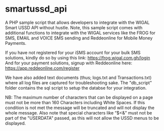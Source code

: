 # smartussd_api
A PHP sample script that allows developers to integrate with the WIGAL Smart USSD API without hustle. Note, this sample script comes with additional functions to integrate with the WIGAL services like the FROG for SMS, EMAIL and VOICE SMS sending and Reddeonline for Mobile Money Payments.

If you have not registered for your iSMS account for your bulk SMS solutions, kindly do so by using this link: https://frog.wigal.com.gh/login And for your payment solutions, signup with Reddeonline here: https://app.reddeonline.com/register

We have also added text documents (thus; logs.txt and Transactions.txt) where all log files are captured for troubleshooting sake. The "db_script" folder contains the sql script to setup the databse for your integration.

NB: The maximum number of characters that can be displayed on a page must not be more than 160 Characters including White Spaces. If this condition is not met the message will be truncated and will not display the whole message. Also note that special characters like “$<&” must not be part of the "USERDATA" passed, as this will not allow the USSD menus to be displayed.
